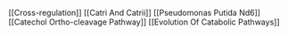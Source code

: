 [[Cross-regulation]]
[[Catri And Catrii]]
[[Pseudomonas Putida Nd6]]
[[Catechol Ortho-cleavage Pathway]]
[[Evolution Of Catabolic Pathways]]
